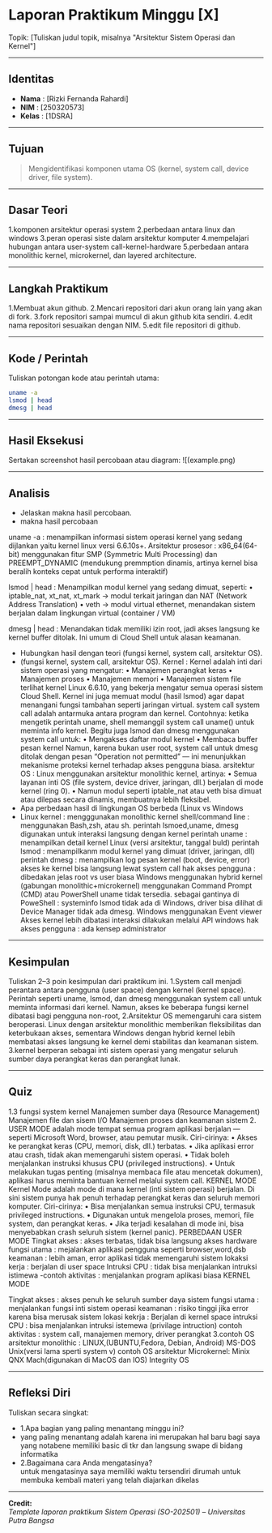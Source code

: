 
# Laporan Praktikum Minggu [X]
Topik: [Tuliskan judul topik, misalnya "Arsitektur Sistem Operasi dan Kernel"]

---

## Identitas
- **Nama**  : [Rizki Fernanda Rahardi]  
- **NIM**   : [250320573]  
- **Kelas** : [1DSRA]

---

## Tujuan  
> Mengidentifikasi komponen utama OS (kernel, system call, device driver, file system).

---

## Dasar Teori
1.komponen arsitektur operasi system
2.perbedaan antara linux dan windows
3.peran operasi siste dalam arsitektur komputer
4.mempelajari hubungan antara user-system call-kernel-hardware
5.perbedaan antara monolithic kernel, microkernel, dan layered architecture.

---

## Langkah Praktikum
1.Membuat akun github.
2.Mencari repositori dari akun orang lain yang akan di fork.
3.fork repositori sampai mumcul di akun github kita sendiri.
4.edit nama repositori sesuaikan dengan NIM.
5.edit file repositori di github.

---

## Kode / Perintah
Tuliskan potongan kode atau perintah utama:
```bash
uname -a
lsmod | head
dmesg | head
```

---

## Hasil Eksekusi
Sertakan screenshot hasil percobaan atau diagram:
![(example.png)


---

## Analisis
- Jelaskan makna hasil percobaan.
- makna hasil percobaan

uname -a :
menampilkan informasi sistem operasi kernel yang sedang dijlankan yaitu kernel linux versi 6.6.10s+.
Arsitektur prosesor : x86_64(64-bit)
menggunakan fitur SMP (Symmetric Multi Processing) dan PREEMPT_DYNAMIC (mendukung premmption dinamis, artinya kernel bisa beralih konteks cepat untuk performa interaktif)

lsmod | head : Menampilkan modul kernel yang sedang dimuat, seperti: • iptable_nat, xt_nat, xt_mark → modul terkait jaringan dan NAT (Network Address Translation) • veth → modul virtual ethernet, menandakan sistem berjalan dalam lingkungan virtual (container / VM)

dmesg | head : Menandakan tidak memiliki izin root, jadi akses langsung ke kernel buffer ditolak. Ini umum di Cloud Shell untuk alasan keamanan.  
- Hubungkan hasil dengan teori (fungsi kernel, system call, arsitektur OS).
- (fungsi kernel, system call, arsitektur OS).
Kernel : Kernel adalah inti dari sistem operasi yang mengatur: • Manajemen perangkat keras • Manajemen proses • Manajemen memori • Manajemen sistem file terlihat kernel Linux 6.6.10, yang bekerja mengatur semua operasi sistem Cloud Shell. Kernel ini juga memuat modul (hasil lsmod) agar dapat menangani fungsi tambahan seperti jaringan virtual.
system call system call adalah antarmuka antara program dan kernel. Contohnya: ketika mengetik perintah uname, shell memanggil system call uname() untuk meminta info kernel. Begitu juga lsmod dan dmesg menggunakan system call untuk: • Mengakses daftar modul kernel • Membaca buffer pesan kernel Namun, karena bukan user root, system call untuk dmesg ditolak dengan pesan “Operation not permitted” — ini menunjukkan mekanisme proteksi kernel terhadap akses pengguna biasa.
arsitektur OS : Linux menggunakan arsitektur monolithic kernel, artinya: • Semua layanan inti OS (file system, device driver, jaringan, dll.) berjalan di mode kernel (ring 0). • Namun modul seperti iptable_nat atau veth bisa dimuat atau dilepas secara dinamis, membuatnya lebih fleksibel.  
- Apa perbedaan hasil di lingkungan OS berbeda (Linux vs Windows
- Linux
kernel : mengggunakan monolithic kernel
shell/command line : menggunakan Bash,zsh, atau sh. perintah lsmoed,uname, dmesg digunakan untuk interaksi langsung dengan kernel
perintah uname : menampilkan detail kernel Linux (versi arsitektur, tanggal buld)
perintah lsmod : menampilkanm modul kernel yang dimuat (driver, jaringan, dll)
perintah dmesg : menampilkan log pesan kernel (boot, device, error)
akses ke kernel bisa langsung lewat system call
hak akses pengguna : dibedakan jelas root vs user biasa
Windows
menggunakan hybrid kernel (gabungan monolithic+microkernel)
menggunakan Command Prompt (CMD) atau PowerShell
uname tidak tersedia. sebagai gantinya di PoweShell : systeminfo
lsmod tidak ada di Windows, driver bisa dilihat di Device Manager
tidak ada dmesg. Windows menggunakan Event viewer
Akses kernel lebih dibatasi interaksi dilakukan melalui API windows
hak akses pengguna : ada kensep administrator

---

## Kesimpulan
Tuliskan 2–3 poin kesimpulan dari praktikum ini.
1.System call menjadi perantara antara pengguna (user space) dengan kernel (kernel space). Perintah seperti uname, lsmod, dan dmesg menggunakan system call untuk meminta informasi dari kernel. Namun, akses ke beberapa fungsi kernel dibatasi bagi pengguna non-root,
2.Arsitektur OS memengaruhi cara sistem beroperasi. Linux dengan arsitektur monolithic memberikan fleksibilitas dan keterbukaan akses, sementara Windows dengan hybrid kernel lebih membatasi akses langsung ke kernel demi stabilitas dan keamanan sistem.
3.kernel berperan sebagai inti sistem operasi yang mengatur seluruh sumber daya perangkat keras dan perangkat lunak.

---

## Quiz
1.3 fungsi system kernel
   Manajemen sumber daya (Resource Management)
   Manajemen file dan sisem I/O
   Manajemen proses dan keamanan sistem
2. USER MODE
 adalah mode tempat semua program aplikasi berjalan — seperti Microsoft Word, browser, atau pemutar musik. Ciri-cirinya: •      Akses ke perangkat keras (CPU, memori, disk, dll.) terbatas. • Jika aplikasi error atau crash, tidak akan memengaruhi sistem operasi. • Tidak boleh menjalankan instruksi khusus CPU (privileged instructions). • Untuk melakukan tugas penting (misalnya membaca file atau mencetak dokumen), aplikasi harus meminta bantuan kernel melalui system call.
KERNEL MODE Kernel Mode adalah mode di mana kernel (inti sistem operasi) berjalan. Di sini sistem punya hak penuh terhadap perangkat keras dan seluruh memori komputer. Ciri-cirinya: • Bisa menjalankan semua instruksi CPU, termasuk privileged instructions. • Digunakan untuk mengelola proses, memori, file system, dan perangkat keras. • Jika terjadi kesalahan di mode ini, bisa menyebabkan crash seluruh sistem (kernel panic).
PERBEDAAN USER MODE
Tingkat akses : akses terbatas, tidak bisa langsung akses hardware
fungsi utama : mejalankan aplikasi pengguna seperti browser,word,dsb
keamanan : lebih aman, error aplikasi tidak memengaruhi sistem
lokaksi kerja : berjalan di user space
Intruksi CPU : tidak bisa menjalankan intruksi istimewa -contoh aktivitas : menjalankan program aplikasi biasa
KERNEL MODE

Tingkat akses : akses penuh ke seluruh sumber daya sistem
fungsi utama : menjalankan fungsi inti sistem operasi
keamanan : risiko tinggi jika error karena bisa merusak sistem
lokasi kekrja : Berjalan di kernel space
intruksi CPU : bisa menjalankan intruksi istemewa (privilage intruction)
contoh aktivitas : system call, manajemen memory, driver perangkat
3.contoh OS arsitektur monolithic :
LINUX,(UBUNTU,Fedora, Debian, Android)
MS-DOS
Unix(versi lama sperti system v) contoh OS arsitektur Microkernel:
Minix
QNX
Mach(digunakan di MacOS dan IOS)
Integrity OS 

---

## Refleksi Diri
Tuliskan secara singkat:
- 1.Apa bagian yang paling menantang minggu ini?
-  yang paling menantang adalah karena ini merupakan hal baru bagi saya yang notabene memiliki basic di tkr dan langsung swape di bidang informatika
- 2.Bagaimana cara Anda mengatasinya?  
untuk mengatasinya saya memiliki waktu tersendiri dirumah untuk membuka kembali materi yang telah diajarkan dikelas
---

**Credit:**  
_Template laporan praktikum Sistem Operasi (SO-202501) – Universitas Putra Bangsa_
